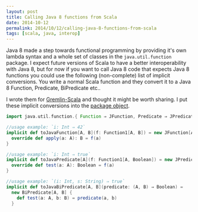 ```yaml
---
layout: post
title: Calling Java 8 functions from Scala
date: 2014-10-12
permalink: 2014/10/12/calling-java-8-functions-from-scala
tags: [scala, java, interop]
---
```


Java 8 made a step towards functional programming by providing it's own lambda syntax and a whole set of classes in the `java.util.function` package. I expect future versions of Scala to have a better interoperability with Java 8, but for now if you want to call Java 8 code that expects Java 8 functions you could use the following (non-complete) list of implicit conversions. You write a normal Scala function and they convert it to a Java 8 Function, Predicate, BiPredicate etc.. 

I wrote them for [Gremlin-Scala](https://github.com/mpollmeier/gremlin-scala) and thought it might be worth sharing. I put these implicit conversions into the [package object](https://github.com/mpollmeier/gremlin-scala/blob/e091246e33a711316634c0b99d2b29aa526c284a/src/main/scala/com/tinkerpop/gremlin/package.scala).

```scala
import java.util.function.{ Function ⇒ JFunction, Predicate ⇒ JPredicate, BiPredicate }

//usage example: `i: Int ⇒ 42`
implicit def toJavaFunction[A, B](f: Function1[A, B]) = new JFunction[A, B] {
  override def apply(a: A): B = f(a)
}

//usage example: `i: Int ⇒ true`
implicit def toJavaPredicate[A](f: Function1[A, Boolean]) = new JPredicate[A] {
  override def test(a: A): Boolean = f(a)
}

//usage example: `(i: Int, s: String) ⇒ true`
implicit def toJavaBiPredicate[A, B](predicate: (A, B) ⇒ Boolean) =
  new BiPredicate[A, B] {
    def test(a: A, b: B) = predicate(a, b)
  }

```
